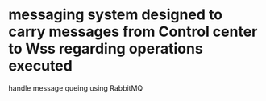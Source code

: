 # messaging system designed to carry messages from Control center to Wss regarding operations executed  
handle message queing using RabbitMQ
